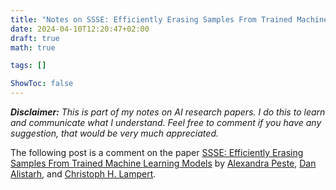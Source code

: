 ```yaml
---
title: "Notes on SSSE: Efficiently Erasing Samples From Trained Machine Learning Models"
date: 2024-04-10T12:20:47+02:00
draft: true
math: true

tags: []

ShowToc: false
---
```


***Disclaimer:*** *This is part of my notes on AI research papers. I do this to learn and communicate what I understand. Feel free to comment if you have any suggestion, that would be very much appreciated.*

The following post is a comment on the paper [SSSE: Efficiently Erasing Samples From Trained Machine Learning Models](#1) by [Alexandra Peste](), [Dan Alistarh](), and [Christoph H. Lampert]().


